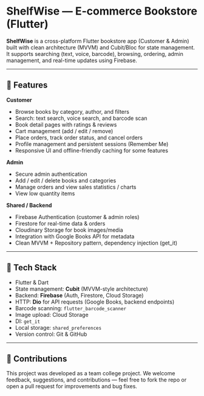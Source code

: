# ShelfWise — E-commerce Bookstore (Flutter)

**ShelfWise** is a cross-platform Flutter bookstore app (Customer & Admin) built with clean architecture (MVVM) and Cubit/Bloc for state management. It supports searching (text, voice, barcode), browsing, ordering, admin management, and real-time updates using Firebase.

---

## 🚀 Features

**Customer**
- Browse books by category, author, and filters  
- Search: text search, voice search, and barcode scan  
- Book detail pages with ratings & reviews  
- Cart management (add / edit / remove)  
- Place orders, track order status, and cancel orders  
- Profile management and persistent sessions (Remember Me)  
- Responsive UI and offline-friendly caching for some features

**Admin**
- Secure admin authentication  
- Add / edit / delete books and categories  
- Manage orders and view sales statistics / charts  
- View low quantity items

**Shared / Backend**
- Firebase Authentication (customer & admin roles)  
- Firestore for real-time data & orders  
- Cloudinary Storage for book images/media  
- Integration with Google Books API for metadata
- Clean MVVM + Repository pattern, dependency injection (get_it)

---

## 🧩 Tech Stack

- Flutter & Dart  
- State management: **Cubit** (MVVM-style architecture)  
- Backend: **Firebase** (Auth, Firestore, Cloud Storage)  
- HTTP: **Dio** for API requests (Google Books, backend endpoints)  
- Barcode scanning: `flutter_barcode_scanner`  
- Image upload: Cloud Storage
- DI: `get_it`  
- Local storage: `shared_preferences`
- Version control: Git & GitHub

---

## 🤝 Contributions

This project was developed as a team college project. We welcome feedback, suggestions, and contributions — feel free to fork the repo or open a pull request for improvements and bug fixes.

